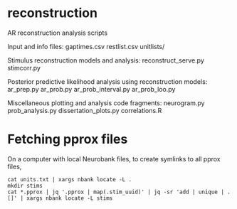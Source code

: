 # reconstruction
AR reconstruction analysis scripts

Input and info files:
gaptimes.csv
restlist.csv
unitlists/

Stimulus reconstruction models and analysis:
reconstruct_serve.py
stimcorr.py

Posterior predictive likelihood analysis using reconstruction models:
ar_prep.py
ar_prob.py
ar_prob_interval.py
ar_prob_loo.py

Miscellaneous plotting and analysis code fragments:
neurogram.py
prob_analysis.py
dissertation_plots.py
correlations.R

# Fetching pprox files
On a computer with local Neurobank files, to create symlinks to all pprox files,
```
cat units.txt | xargs nbank locate -L .
mkdir stims
cat *.pprox | jq '.pprox | map(.stim_uuid)' | jq -sr 'add | unique | .[]' | xargs nbank locate -L stims


```
